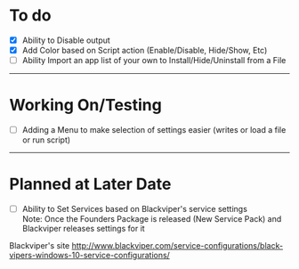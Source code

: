# To do
- [X] Ability to Disable output
- [X] Add Color based on Script action (Enable/Disable, Hide/Show, Etc)
- [ ] Ability Import an app list of your own to Install/Hide/Uninstall from a File

-------------------------------------------------------------------------------------------------------------

# Working On/Testing
- [ ] Adding a Menu to make selection of settings easier (writes or load a file or run script)

-------------------------------------------------------------------------------------------------------------

# Planned at Later Date
- [ ] Ability to Set Services based on Blackviper's service settings <br>
 Note: Once the Founders Package is released (New Service Pack) and Blackviper releases settings for it

Blackviper's site
http://www.blackviper.com/service-configurations/black-vipers-windows-10-service-configurations/
